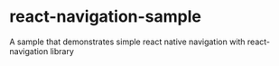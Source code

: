 # react-navigation-sample
A sample that demonstrates simple react native navigation with react-navigation library
